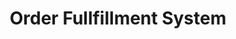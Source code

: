 ---
layout:  /src/layouts/ProjectLayout.astro
title: 'Order Fullfillment System'
repo: "https://github.com/Stefodan21/Order_fulfillment_Project"
pubDate: 2025-06-01
description: 'Order Fulfillment System uses a serverless automation solution that optimizes shipping workflows for scalability and efficiency. 🚀'
languages: ["terraform", "aws", "python", "Docker","jenkins", "awsLambda"]
image: {
  url: "/images/projects/order.webp",
  alt: "/images/projects/order.png"
  }
---